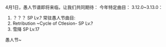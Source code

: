 4月1日，愚人节谱即将来临，让我们共同期待：
今年特定曲目：
3.12.0~3.13.0：
1.  ？？？ SP Lv.?
常驻愚人节曲目:
1. Retribution ~Cycle of Ctlesion- SP Lv.?
2. 雪降 SP Lv.17

愚人节~